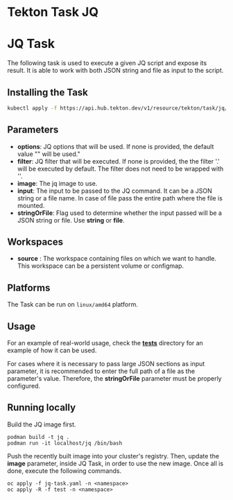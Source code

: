# Tekton Task JQ

# JQ Task

The following task is used to execute a given JQ script and expose its result. It is able to work with both JSON string and file as input to the script.

## Installing the Task

```bash
kubectl apply -f https://api.hub.tekton.dev/v1/resource/tekton/task/jq/0.1/raw
```

## Parameters

- **options**: JQ options that will be used. If none is provided, the default value "" will be used."
- **filter**: JQ filter that will be executed. If none is provided, the the filter '.' will be executed by default. The filter does not need to be wrapped with ''.
- **image**: The jq image to use.
- **input**: The input to be passed to the JQ command. It can be a JSON string or a file name. In case of file pass the entire path where the file is mounted.
- **stringOrFile**: Flag used to determine whether the input passed will be a JSON string or file. Use **string** or **file**.

## Workspaces

- **source** : The workspace containing files on which we want to handle. This workspace can be a persistent volume or configmap.

## Platforms

The Task can be run on `linux/amd64` platform.

## Usage

For an example of real-world usage, check the [**tests**](https://github.com/tektoncd/catalog/tree/main/task/jq/0.1/tests) directory for an example of how it can be used.

For cases where it is necessary to pass large JSON sections as input parameter, it is recommended to enter the full path of a file as the parameter's value. Therefore, the **stringOrFile** parameter must be properly configured.

## Running locally

Build the JQ image first.

```shell
podman build -t jq .
podman run -it localhost/jq /bin/bash
```

Push the recently built image into your cluster's registry. Then, update the **image** parameter, inside JQ Task, in order to use the new image. Once all is done, execute the following commands.

```shell
oc apply -f jq-task.yaml -n <namespace>
oc apply -R -f test -n <namespace>
```